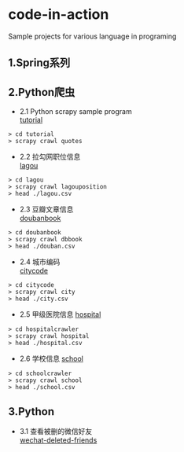 # code-in-action
Sample projects for various language in programing

## 1.Spring系列

## 2.Python爬虫
- 2.1 Python scrapy sample program   
[tutorial](https://github.com/BowenSun90/code-in-action/tree/master/python-scrapy-collection/tutorial)
```
> cd tutorial
> scrapy crawl quotes
```
- 2.2 拉勾网职位信息  
[lagou](https://github.com/BowenSun90/code-in-action/tree/master/python-scrapy-collection/lagou)  
```
> cd lagou
> scrapy crawl lagouposition
> head ./lagou.csv
```
- 2.3 豆瓣文章信息  
[doubanbook](https://github.com/BowenSun90/code-in-action/tree/master/python-scrapy-collection/doubanbook)  
```
> cd doubanbook
> scrapy crawl dbbook
> head ./douban.csv
```
- 2.4 城市编码  
[citycode](https://github.com/BowenSun90/code-in-action/tree/master/python-scrapy-collection/citycode)  
```
> cd citycode
> scrapy crawl city
> head ./city.csv
```
- 2.5 甲级医院信息
[hospital](https://github.com/BowenSun90/code-in-action/tree/master/python-scrapy-collection/hospitalcrawler)  
```
> cd hospitalcrawler
> scrapy crawl hospital
> head ./hospital.csv
```
- 2.6 学校信息
[school](https://github.com/BowenSun90/code-in-action/tree/master/python-scrapy-collection/schoolcrawler)  
```
> cd schoolcrawler
> scrapy crawl school
> head ./school.csv
```
## 3.Python
- 3.1 查看被删的微信好友  
[wechat-deleted-friends](https://github.com/BowenSun90/code-in-action/tree/master/python-in-action/wechat-deleted-friends)
